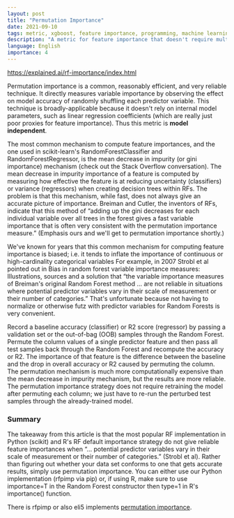 ```yaml
---
layout: post
title: "Permutation Importance"
date: 2021-09-10
tags: metric, xgboost, feature importance, programming, machine learning, statistics
description: "A metric for feature importance that doesn't require multiple trainings, preprocessing and is model independent."
language: English
importance: 4
---
```


<https://explained.ai/rf-importance/index.html>

Permutation importance is a common, reasonably efficient, and very reliable technique. It directly measures variable importance by observing the effect on model accuracy of randomly shuffling each predictor variable. This technique is broadly-applicable because it doesn't rely on internal model parameters, such as linear regression coefficients (which are really just poor proxies for feature importance). Thus this metric is **model independent**.

The most common mechanism to compute feature importances, and the one used in scikit-learn's RandomForestClassifier and RandomForestRegressor, is the mean decrease in impurity (or gini importance) mechanism (check out the Stack Overflow conversation). The mean decrease in impurity importance of a feature is computed by measuring how effective the feature is at reducing uncertainty (classifiers) or variance (regressors) when creating decision trees within RFs. The problem is that this mechanism, while fast, does not always give an accurate picture of importance. Breiman and Cutler, the inventors of RFs, indicate that this method of “adding up the gini decreases for each individual variable over all trees in the forest gives a fast variable importance that is often very consistent with the permutation importance measure.” (Emphasis ours and we'll get to permutation importance shortly.)

We've known for years that this common mechanism for computing feature importance is biased; i.e. it tends to inflate the importance of continuous or high-cardinality categorical variables For example, in 2007 Strobl et al pointed out in Bias in random forest variable importance measures: Illustrations, sources and a solution that “the variable importance measures of Breiman's original Random Forest method ... are not reliable in situations where potential predictor variables vary in their scale of measurement or their number of categories.” That's unfortunate because not having to normalize or otherwise futz with predictor variables for Random Forests is very convenient.

Record a baseline accuracy (classifier) or R2 score (regressor) by passing a validation set or the out-of-bag (OOB) samples through the Random Forest. Permute the column values of a single predictor feature and then pass all test samples back through the Random Forest and recompute the accuracy or R2. The importance of that feature is the difference between the baseline and the drop in overall accuracy or R2 caused by permuting the column. The permutation mechanism is much more computationally expensive than the mean decrease in impurity mechanism, but the results are more reliable. The permutation importance strategy does not require retraining the model after permuting each column; we just have to re-run the perturbed test samples through the already-trained model.

### Summary
The takeaway from this article is that the most popular RF implementation in Python (scikit) and R's RF default importance strategy do not give reliable feature importances when “... potential predictor variables vary in their scale of measurement or their number of categories.” (Strobl et al). Rather than figuring out whether your data set conforms to one that gets accurate results, simply use permutation importance. You can either use our Python implementation (rfpimp via pip) or, if using R, make sure to use importance=T in the Random Forest constructor then type=1 in R's importance() function.

There is rfpimp or also eli5 implements [permutation importance](https://eli5.readthedocs.io/en/latest/blackbox/permutation_importance.html).
